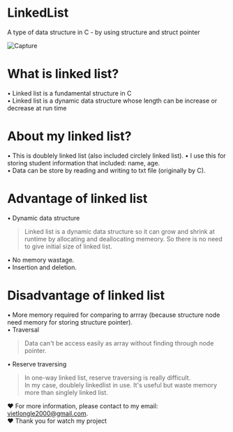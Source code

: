 # LinkedList
A type of data structure in C - by using structure and struct pointer  
  
![Capture](https://user-images.githubusercontent.com/75990061/103326478-1f3a0780-4a83-11eb-8f97-781cdfa15cf2.PNG)  
  
# What is linked list?  
• Linked list is a fundamental structure in C  
• Linked list is a dynamic data structure whose length can be increase or decrease at run time  

# About my linked list?  
• This is doublely linked list (also included circlely linked list). 
• I use this for storing student information that included: name, age.  
• Data can be store by reading and writing to txt file (originally by C).  
  
# Advantage of linked list  
• Dynamic data structure   
  > Linked list is a dynamic data structure so it can grow and shrink at runtime by allocating and deallocating memeory. So there is no need to give initial size of linked list.  
  
• No memory wastage.  
• Insertion and deletion.  
  
# Disadvantage of linked list  
• More memory required for comparing to arrray (because structure node need memory for storing structure pointer).  
• Traversal  
  > Data can't be access easily as array without finding through node pointer.  
  
• Reserve traversing  
  > In one-way linked list, reserve traversing is really difficult.  
  > In my case, doublely linkedlist in use. It's useful but waste memory more than singlely linked list.  
  
❤ For more information, please contact to my email: vietlongle2000@gmail.com.  
❤ Thank you for watch my project  
